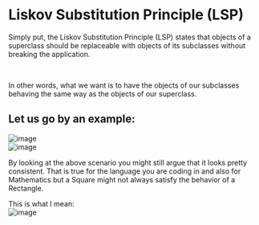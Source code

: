 # Liskov Substitution Principle (LSP)

Simply put, the Liskov Substitution Principle (LSP) states that objects of a superclass should be replaceable with objects of its subclasses without breaking the application. 

<br/>

In other words, what we want is to have the objects of our subclasses behaving the same way as the objects of our superclass.

## Let us go by an example:

![image](https://user-images.githubusercontent.com/23558509/193647442-127f1a58-8f10-4f6d-8a02-0b86240937f5.png)
<br/>
![image](https://user-images.githubusercontent.com/23558509/193647476-0054da90-d3fe-4ada-92ca-2d193c916302.png)
<br/>

By looking at the above scenario you might still argue that it looks pretty consistent. That is true for the language you are coding in and also for Mathematics but a Square might not always satisfy the behavior of a Rectangle.

This is what I mean:
<br/>
![image](https://user-images.githubusercontent.com/23558509/193647572-a8006229-cd0e-450f-8833-28d58aa79378.png)
<br/>


